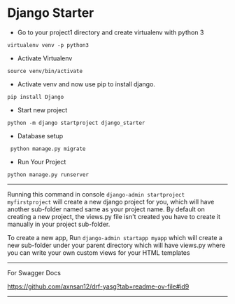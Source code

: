 # Django Starter

- Go to your project1 directory and create virtualenv with python 3

```
virtualenv venv -p python3
```

- Activate Virtualenv

```
source venv/bin/activate
```

- Activate venv and now use pip to install django.

```
pip install Django
```

- Start new project

```
python -m django startproject django_starter
```

- Database setup

```
 python manage.py migrate
```

- Run Your Project

```
python manage.py runserver
```

---

Running this command in console `django-admin startproject myfirstproject` will create a new django project for you, which will have another sub-folder named same as your project name. By default on creating a new project, the views.py file isn't created you have to create it manually in your project sub-folder.

To create a new app, Run `django-admin startapp myapp` which will create a new sub-folder under your parent directory which will have views.py where you can write your own custom views for your HTML templates

---

For Swagger Docs

https://github.com/axnsan12/drf-yasg?tab=readme-ov-file#id9

---
